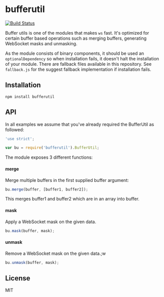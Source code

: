 # bufferutil

[![Build Status](https://travis-ci.org/websockets/bufferutil.svg?branch=master)](https://travis-ci.org/websockets/bufferutil)

Buffer utils is one of the modules that makes `ws` fast. It's optimized for
certain buffer based operations such as merging buffers, generating WebSocket
masks and unmasking.

As the module consists of binary components, it should be used an
`optionalDependency` so when installation fails, it doesn't halt the
installation of your module. There are fallback files available in this
repository. See `fallback.js` for the suggest fallback implementation if
installation fails.

## Installation

```
npm install bufferutil
```

## API

In all examples we assume that you've already required the BufferUtil as
followed:

```js
'use strict';

var bu = require('bufferutil').BufferUtil;
```

The module exposes 3 different functions:

#### merge

Merge multiple buffers in the first supplied buffer argument:

```js
bu.merge(buffer, [buffer1, buffer2]);
```

This merges buffer1 and buffer2 which are in an array into buffer.

#### mask

Apply a WebSocket mask on the given data.

```js
bu.mask(buffer, mask);
```

#### unmask

Remove a WebSocket mask on the given data.;w

```js
bu.unmask(buffer, mask);
```

## License

MIT
